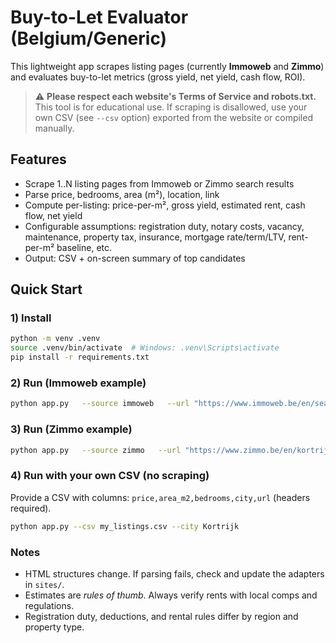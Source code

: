 # Buy-to-Let Evaluator (Belgium/Generic)

This lightweight app scrapes listing pages (currently **Immoweb** and **Zimmo**) and
evaluates buy-to-let metrics (gross yield, net yield, cash flow, ROI).

> ⚠️ **Please respect each website's Terms of Service and robots.txt.**
> This tool is for educational use. If scraping is disallowed, use your own CSV
> (see `--csv` option) exported from the website or compiled manually.

## Features
- Scrape 1..N listing pages from Immoweb or Zimmo search results
- Parse price, bedrooms, area (m²), location, link
- Compute per-listing: price-per-m², gross yield, estimated rent, cash flow, net yield
- Configurable assumptions: registration duty, notary costs, vacancy, maintenance,
  property tax, insurance, mortgage rate/term/LTV, rent-per-m² baseline, etc.
- Output: CSV + on-screen summary of top candidates

## Quick Start

### 1) Install
```bash
python -m venv .venv
source .venv/bin/activate  # Windows: .venv\Scripts\activate
pip install -r requirements.txt
```

### 2) Run (Immoweb example)
```bash
python app.py   --source immoweb   --url "https://www.immoweb.be/en/search/house/for-sale/kortrijk?countries=BE&maxPrice=300000"   --pages 2   --city Kortrijk   --rent-per-m2 10.5   --ltv 0.8   --mortgage-rate 0.036   --mortgage-years 25   --registration-rate 0.10   --notary-rate 0.03
```

### 3) Run (Zimmo example)
```bash
python app.py   --source zimmo   --url "https://www.zimmo.be/en/kortrijk-8500/house/buy/"   --pages 2   --city Kortrijk
```

### 4) Run with your own CSV (no scraping)
Provide a CSV with columns: `price,area_m2,bedrooms,city,url` (headers required).
```bash
python app.py --csv my_listings.csv --city Kortrijk
```

### Notes
- HTML structures change. If parsing fails, check and update the adapters in `sites/`.
- Estimates are *rules of thumb*. Always verify rents with local comps and regulations.
- Registration duty, deductions, and rental rules differ by region and property type.
